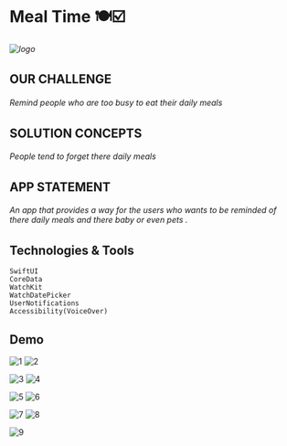 # Meal Time 🍽️☑️


###### ![logo](https://user-images.githubusercontent.com/91431846/212021302-96e68e65-2184-4656-9127-4855e7ff351c.png)



## OUR CHALLENGE
###### Remind people who are too busy to eat their daily meals


## SOLUTION CONCEPTS
###### People tend to forget there daily meals


## APP STATEMENT
###### An app that provides a way for the users who wants to be reminded of there daily meals and there baby or even pets . 



## Technologies & Tools
```
SwiftUI
CoreData
WatchKit
WatchDatePicker
UserNotifications
Accessibility(VoiceOver)
```

## Demo


![1](https://user-images.githubusercontent.com/91431846/212028628-dab9c63d-d11a-45b4-b430-98948055ad17.jpg)
![2](https://user-images.githubusercontent.com/91431846/212029807-0e3bc9b9-6874-43c7-8926-b52ae4fbe0b7.jpg)

![3](https://user-images.githubusercontent.com/91431846/212029868-4463f6cb-c3b1-4e09-84df-c942338a5251.jpg)
![4](https://user-images.githubusercontent.com/91431846/212030170-35a2573f-4816-4279-9ea9-c1d34c907791.jpg)

![5](https://user-images.githubusercontent.com/91431846/212030346-aa557cae-565a-4a79-a1c5-d4036705a50d.jpg)
![6](https://user-images.githubusercontent.com/91431846/212030416-97db0955-ecb2-4722-9467-69537fe9046f.jpg)

![7](https://user-images.githubusercontent.com/91431846/212030494-a896f626-7c86-4360-8279-37abe7220c2b.jpg)
![8](https://user-images.githubusercontent.com/91431846/212030546-3c53dc64-33ef-406d-8bca-0a64965b9e11.jpg)

![9](https://user-images.githubusercontent.com/91431846/212030588-facdf39e-5aba-44bb-a452-d129e6821c43.jpg)







